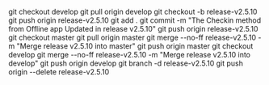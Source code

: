 git checkout develop
git pull origin develop
git checkout -b release-v2.5.10
git push origin release-v2.5.10
git add .
git commit -m "The Checkin method from Offline app Updated in release v2.5.10"
git push origin release-v2.5.10
git checkout master
git pull origin master
git merge --no-ff release-v2.5.10 -m "Merge release v2.5.10 into master"
git push origin master
git checkout develop
git merge --no-ff release-v2.5.10 -m "Merge release v2.5.10 into develop"
git push origin develop
git branch -d release-v2.5.10
git push origin --delete release-v2.5.10
